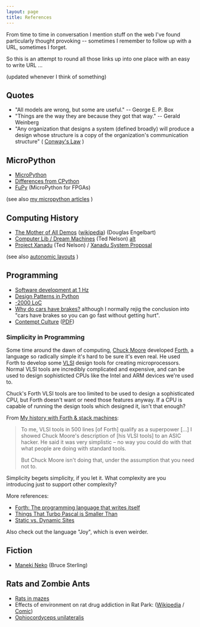 ```yaml
---
layout: page
title: References
---
```


From time to time in conversation I mention stuff on the web I've
found particularly thought provoking --
sometimes I remember to follow up with a URL, sometimes I forget.

So this is an attempt to round all those links up into one place
with an easy to write URL ...

(updated whenever I think of something)

## Quotes

* "All models are wrong, but some are useful." -- George E. P. Box
* "Things are the way they are because they got that way." -- Gerald Weinberg
* "Any organization that designs a system (defined broadly) will produce a design whose structure is a copy of the organization's communication structure"
  ( [Conway's Law](http://www.melconway.com/Home/Conways_Law.html) )

## MicroPython

* [MicroPython](https://micropython.org/)
* [Differences from CPython](https://docs.micropython.org/en/latest/pyboard/genrst/index.html)
* [FuPy](https://fupy.github.io/) (MicroPython for FPGAs)

(see also [my micropython articles](/tag/micropython/) )

## Computing History

* [The Mother of All Demos](http://www.dougengelbart.org/firsts/dougs-1968-demo.html) ([wikipedia](https://en.wikipedia.org/wiki/The_Mother_of_All_Demos)) (Douglas Engelbart)
* [Computer Lib / Dream Machines](https://archive.org/details/computer-lib-dream-machines/mode/2up) (Ted Nelson) [alt](https://kupdf.net/download/ted-nelson-computer-lib-dream-machines_59bc49cd08bbc59209686eb8_pdf)
* [Project Xanadu](https://en.wikipedia.org/wiki/Project_Xanadu) (Ted Nelson) / [Xanadu System Proposal](https://sentido-labs.com/en/library/201904240732/Xanadu%20Hypertext%20Documents.html)

(see also [autonomic layouts](/art/autonomic-layouts/) )

## Programming

* [Software development at 1 Hz](https://hackernoon.com/software-development-at-1-hz-5530bb58fc0e)
* [Design Patterns in Python](http://norvig.com/design-patterns/)
* [-2000 LoC](http://www.folklore.org/StoryView.py?project=Macintosh&story=Negative_2000_Lines_Of_Code.txt)
* [Why do cars have brakes?](http://jonjagger.blogspot.com.au/2011/07/why-do-cars-have-brakes.html) although I normally rejig the conclusion into "cars have brakes so you can go fast without getting hurt".
* [Contempt Culture](https://blog.aurynn.com/2015/12/16-contempt-culture/) ([PDF](https://zenodo.org/record/4722148))

### Simplicity in Programming

Some time around the dawn of computing, [Chuck Moore](https://en.wikipedia.org/wiki/Charles_H._Moore)
developed [Forth](https://en.wikipedia.org/wiki/Forth), a language so radically
simple it's hard to be sure it's even real.  He used Forth to develop some
[VLSI](https://en.wikipedia.org/wiki/Very_Large_Scale_Integration) design tools 
for creating microprocessors.  Normal VLSI tools are incredibly complicated and
expensive, and can be used to design sophisticted CPUs like the Intel and ARM 
devices we're used to.

Chuck's Forth VLSI tools are too limited to be used to design a sophisticated CPU,
but Forth doesn't want or need those features anyway.  If a CPU is capable of
running the design tools which designed it, isn't that enough?

From [My history with Forth & stack machines](https://yosefk.com/blog/my-history-with-forth-stack-machines.html):
>
> To me, VLSI tools in 500 lines [of Forth] qualify as a superpower [...]
> I showed Chuck Moore's description of [his VLSI tools] to an ASIC hacker.
> He said it was very simplistic – no way you could do with that what people
> are doing with standard tools.
>
> But Chuck Moore isn't doing that, under the assumption that you need not to.

Simplicity begets simplicity, if you let it.
What complexity are you introducing just to support other complexity?

More references:

* [Forth: The programming language that writes itself](http://ratfactor.com/forth/the_programming_language_that_writes_itself.html)
* [Things That Turbo Pascal is Smaller Than](https://prog21.dadgum.com/116.html)
* [Static vs. Dynamic Sites](/art/static-vs-dynamic-sites/)

Also check out the language "Joy", which is even weirder.

## Fiction

* [Maneki Neko](http://www.lightspeedmagazine.com/fiction/maneki-neko/) (Bruce Sterling)

## Rats and Zombie Ants

* [Rats in mazes](https://www.realclearscience.com/blog/2014/02/the_rat_experiment_you_dont_know_about_but_should.html)
* Effects of environment on rat drug addiction in Rat Park: ([Wikipedia](https://en.wikipedia.org/wiki/Rat_Park) / [Comic](http://www.stuartmcmillen.com/comic/rat-park/))
* [Ophiocordyceps unilateralis](https://www.theatlantic.com/science/archive/2017/11/how-the-zombie-fungus-takes-over-ants-bodies-to-control-their-minds/545864/)

